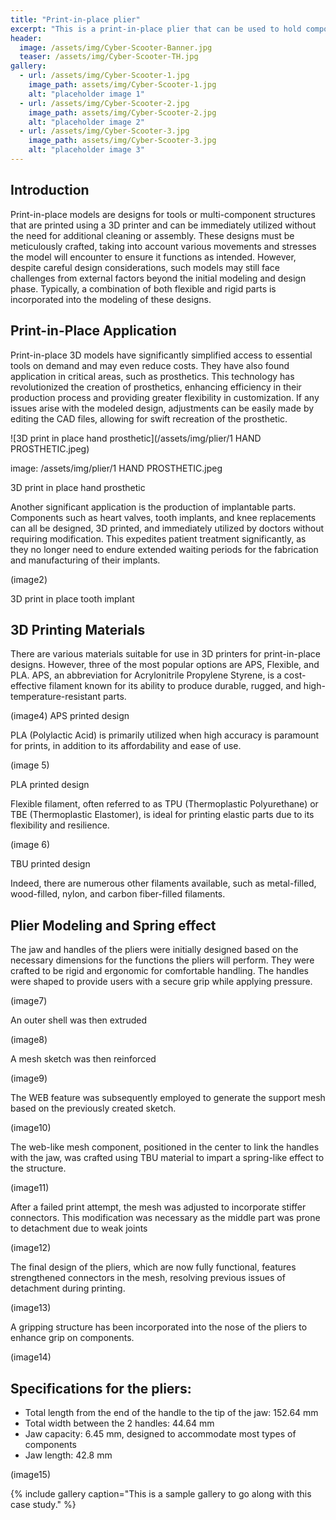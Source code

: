 ```yaml
---
title: "Print-in-place plier"
excerpt: "This is a print-in-place plier that can be used to hold components"
header:
  image: /assets/img/Cyber-Scooter-Banner.jpg
  teaser: /assets/img/Cyber-Scooter-TH.jpg
gallery:
  - url: /assets/img/Cyber-Scooter-1.jpg
    image_path: assets/img/Cyber-Scooter-1.jpg
    alt: "placeholder image 1"
  - url: /assets/img/Cyber-Scooter-2.jpg
    image_path: assets/img/Cyber-Scooter-2.jpg
    alt: "placeholder image 2"
  - url: /assets/img/Cyber-Scooter-3.jpg
    image_path: assets/img/Cyber-Scooter-3.jpg
    alt: "placeholder image 3"
---
```

## Introduction

Print-in-place models are designs for tools or multi-component structures that are printed using a 3D printer and can be immediately utilized without the need for additional cleaning or assembly. These designs must be meticulously crafted, taking into account various movements and stresses the model will encounter to ensure it functions as intended. However, despite careful design considerations, such models may still face challenges from external factors beyond the initial modeling and design phase. Typically, a combination of both flexible and rigid parts is incorporated into the modeling of these designs.

## Print-in-Place Application
Print-in-place 3D models have significantly simplified access to essential tools on demand and may even reduce costs. They have also found application in critical areas, such as prosthetics.
This technology has revolutionized the creation of prosthetics, enhancing efficiency in their production process and providing greater flexibility in customization. If any issues arise with the modeled design, adjustments can be easily made by editing the CAD files, allowing for swift recreation of the prosthetic.

![3D print in place hand prosthetic](/assets/img/plier/1 HAND PROSTHETIC.jpeg)


 image: /assets/img/plier/1 HAND PROSTHETIC.jpeg

3D print in place hand prosthetic

Another significant application is the production of implantable parts. Components such as heart valves, tooth implants, and knee replacements can all be designed, 3D printed, and immediately utilized by doctors without requiring modification. This expedites patient treatment significantly, as they no longer need to endure extended waiting periods for the fabrication and manufacturing of their implants.

(image2)

3D print in place tooth implant

## 3D Printing Materials

There are various materials suitable for use in 3D printers for print-in-place designs. However, three of the most popular options are APS, Flexible, and PLA.
APS, an abbreviation for Acrylonitrile Propylene Styrene, is a cost-effective filament known for its ability to produce durable, rugged, and high-temperature-resistant parts.

(image4)
APS printed design



PLA (Polylactic Acid) is primarily utilized when high accuracy is paramount for prints, in addition to its affordability and ease of use.

 (image 5)


PLA printed design


Flexible filament, often referred to as TPU (Thermoplastic Polyurethane) or TBE (Thermoplastic Elastomer), is ideal for printing elastic parts due to its flexibility and resilience.


(image 6)


TBU printed design

Indeed, there are numerous other filaments available, such as metal-filled, wood-filled, nylon, and carbon fiber-filled filaments.

## Plier Modeling and Spring effect

The jaw and handles of the pliers were initially designed based on the necessary dimensions for the functions the pliers will perform. They were crafted to be rigid and ergonomic for comfortable handling. The handles were shaped to provide users with a secure grip while applying pressure.

(image7)


An outer shell  was then extruded 

 (image8)

A mesh sketch was then reinforced 
 

(image9)


The WEB feature was subsequently employed to generate the support mesh based on the previously created sketch.


(image10)
 


The web-like mesh component, positioned in the center to link the handles with the jaw, was crafted using TBU material to impart a spring-like effect to the structure.

(image11)

After a failed print attempt, the mesh was adjusted to incorporate stiffer connectors. This modification was necessary as the middle part was prone to detachment due to weak joints 


(image12)


The final design of the pliers, which are now fully functional, features strengthened connectors in the mesh, resolving previous issues of detachment during printing. 

(image13)

A gripping structure has been incorporated into the nose of the pliers to enhance grip on components.

 (image14)



## Specifications for the pliers:
*	Total length from the end of the handle to the tip of the jaw: 152.64 mm
*	Total width between the 2 handles: 44.64 mm
*	Jaw capacity: 6.45 mm, designed to accommodate most types of components
*	Jaw length: 42.8 mm

 
(image15)

{% include gallery caption="This is a sample gallery to go along with this case study." %}
